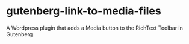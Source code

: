 # gutenberg-link-to-media-files
A Wordpress plugin that adds a Media button to the RichText Toolbar in Gutenberg
